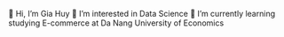 👋 Hi, I’m Gia Huy
👀 I’m interested in Data Science
🌱 I’m currently learning studying E-commerce at Da Nang University of Economics

<!---
huyhuy12340/huyhuy12340 is a ✨ special ✨ repository because its `README.md` (this file) appears on your GitHub profile.
You can click the Preview link to take a look at your changes.
--->
